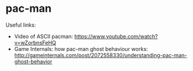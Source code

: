 # pac-man


Useful links:

* Video of ASCII pacman: https://www.youtube.com/watch?v=wZorbnsFeHQ
* Game Internals: how pac-man ghost behaviour works: http://gameinternals.com/post/2072558330/understanding-pac-man-ghost-behavior
